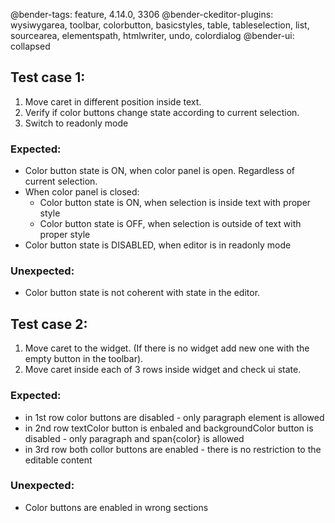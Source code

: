 @bender-tags: feature, 4.14.0, 3306
@bender-ckeditor-plugins: wysiwygarea, toolbar, colorbutton, basicstyles, table, tableselection, list, sourcearea,
elementspath, htmlwriter, undo, colordialog
@bender-ui: collapsed

## Test case 1:

1. Move caret in different position inside text.
2. Verify if color buttons change state according to current selection.
3. Switch to readonly mode

### Expected:

* Color button state is ON, when color panel is open. Regardless of current selection.
* When color panel is closed:
	* Color button state is ON, when selection is inside text with proper style
	* Color button state is OFF, when selection is outside of text with proper style
* Color button state is DISABLED, when editor is in readonly mode

### Unexpected:

* Color button state is not coherent with state in the editor.

## Test case 2:

1. Move caret to the widget. (If there is no widget add new one with the empty button in the toolbar).
2. Move caret inside each of 3 rows inside widget and check ui state.

### Expected:

* in 1st row color buttons are disabled - only paragraph element is allowed
* in 2nd row textColor button is enbaled and backgroundColor button is disabled - only paragraph and span{color} is
  allowed
* in 3rd row both collor buttons are enabled - there is no restriction to the editable content

### Unexpected:

* Color buttons are enabled in wrong sections
